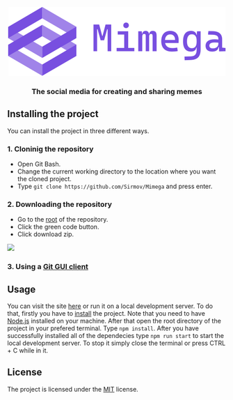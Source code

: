 <p align="center"><img src="https://github.com/Sirmov/Mimega/blob/main/assets/images/readme_banner.png"></p>
<h3 align="center">The social media for creating and sharing memes</h3>

## Installing the project
You can install the project in three different ways.

### 1. Cloninig the repository
  - Open Git Bash.
  - Change the current working directory to the location where you want the cloned project.
  - Type ```git clone https://github.com/Sirmov/Mimega``` and press enter.

### 2. Downloading the repository
  - Go to the [root](https://github.com/Sirmov/Mimega) of the repository.
  - Click the  green code button.
  - Click download zip.
  <img width="50%" src="https://docs.github.com/assets/cb-20363/images/help/repository/code-button.png">
  
### 3. Using a [Git GUI client](https://git-scm.com/downloads/guis)

## Usage
You can visit the site [here](https://mimega-b819a.web.app) or run it on a local development server. To do that, firstly you have to [install](https://github.com/Sirmov/Mimega/blob/main/README.md#installing-the-project) the project. Note that you need to have [Node.js](https://nodejs.org/en/) installed on your machine. After that open the root directory of the project in your prefered terminal. Type ```npm install```. After you have successfully installed all of the dependecies type ```npm run start``` to start the local development server. To stop it simply close the terminal or press CTRL + C while in it.

## License
The project is licensed under the [MIT](https://github.com/Sirmov/Mimega/blob/main/LICENSE) license.
